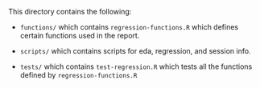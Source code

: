 This directory contains the following:

* `functions/` which contains `regression-functions.R` which defines certain functions used in the report.

* `scripts/` which contains scripts for eda, regression, and session info.

* `tests/` which contains `test-regression.R` which tests all the functions defined by `regression-functions.R`

